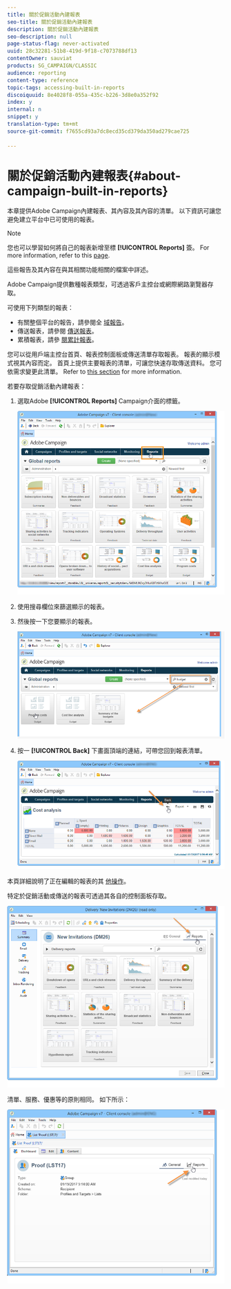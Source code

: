 ```yaml
---
title: 關於促銷活動內建報表
seo-title: 關於促銷活動內建報表
description: 關於促銷活動內建報表
seo-description: null
page-status-flag: never-activated
uuid: 28c32281-51b8-419d-9f18-c7073788df13
contentOwner: sauviat
products: SG_CAMPAIGN/CLASSIC
audience: reporting
content-type: reference
topic-tags: accessing-built-in-reports
discoiquuid: 8e4028f8-055a-435c-b226-3d8e0a352f92
index: y
internal: n
snippet: y
translation-type: tm+mt
source-git-commit: f7655cd93a7dc8ecd35cd379da350ad279cae725

---
```



# 關於促銷活動內建報表{#about-campaign-built-in-reports}

本章提供Adobe Campaign內建報表、其內容及其內容的清單。 以下資訊可讓您避免建立平台中已可使用的報表。

>[!NOTE]
>
>您也可以學習如何將自己的報表新增至標 **[!UICONTROL Reports]** 簽。 For more information, refer to this [page](../../reporting/using/configuring-access-to-the-report.md#defining-the-filtering-options).

這些報告及其內容在與其相關功能相關的檔案中詳述。

Adobe Campaign提供數種報表類型，可透過客戶主控台或網際網路瀏覽器存取。

可使用下列類型的報表：

* 有關整個平台的報告，請參閱全 [域報告](../../reporting/using/global-reports.md)。
* 傳送報表，請參閱 [傳送報表](../../reporting/using/delivery-reports.md)。
* 累積報表，請參 [閱累計報表](../../reporting/using/cumulative-reports.md)。

您可以從用戶端主控台首頁、報表控制面板或傳送清單存取報表。 報表的顯示模式視其內容而定。 首頁上提供主要報表的清單，可讓您快速存取傳送資料。 您可依需求變更此清單。 Refer to [this section](../../reporting/using/about-reports-creation-in-campaign.md) for more information.

若要存取促銷活動內建報表：

1. 選取Adobe **[!UICONTROL Reports]** Campaign介面的標籤。

   ![](assets/reporting_access_from_home.png)

1. 使用搜尋欄位來篩選顯示的報表。

1. 然後按一下您要顯示的報表。

   ![](assets/reporting_edit_a_report.png)

1. 按一 **[!UICONTROL Back]** 下畫面頂端的連結，可帶您回到報表清單。

   ![](assets/reporting_back_button.png)

本頁詳細說明了正在編輯的報表的其 [他操作](../../reporting/using/actions-on-reports.md)。

特定於促銷活動或傳送的報表可透過其各自的控制面板存取。

![](assets/reporting_on_a_delivery.png)

清單、服務、優惠等的原則相同。 如下所示：

![](assets/reporting_on_an_offer.png)